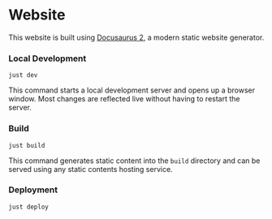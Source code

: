 # Website

This website is built using [Docusaurus 2](https://docusaurus.io/), a modern static website generator.

### Local Development

```
just dev
```

This command starts a local development server and opens up a browser window. Most changes are reflected live without having to restart the server.

### Build

```
just build
```

This command generates static content into the `build` directory and can be served using any static contents hosting service.

### Deployment

```
just deploy
```
